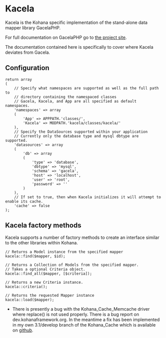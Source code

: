 # Kacela

Kacela is the Kohana specific implementation of the stand-alone data mapper library GacelaPHP.

For full documentation on GacelaPHP go to [the project site](http://gacelaphp.com).

The documentation contained here is specifically to cover where Kacela deviates from Gacela.

## Configuration

	return array
	(
		// Specify what namespaces are supported as well as the full path to
		// directory containing the namespaced classes
		// Gacela, Kacela, and App are all specified as default namespaces.
		'namespaces' => array
		(
			'App' => APPPATH.'classes/',
			'Kacela' => MODPATH.'kacela/classes/kacela/'
		),
		// Specify the DataSources supported within your application
		// Currently only the database type and mysql dbtype are supported.
		'datasources' => array
		(
			'db' => array
			(
				'type' => 'database',
				'dbtype' => 'mysql',
				'schema' => 'gacela',
				'host' => 'localhost',
				'user' => 'root',
				'password' => ''
			)
		),
		// If set to true, then when Kacela initializes it will attempt to enable its cache.
		'cache' => false
	);

## Kacela factory methods

Kacela supports a number of factory methods to create an interface similar to the other libraries within Kohana.

	// Returns a Model instance from the specified mapper
	kacela::find($mapper, $id);

	// Returns a Collection of Models from the specified mapper.
	// Takes a optional Criteria object.
	kacela::find_all($mapper, [$criteria]);

	// Returns a new Criteria instance.
	kacela::criteria();

	// Returns the requested Mapper instance
	kacela::load($mapper);

* There is presently a bug with the Kohana_Cache_Memcache driver where replace() is not used properly.
There is a bug report on dev.kohanaframework.org. In the meantime a fix has been implemented in my own 3.1/develop branch of the Kohana_Cache
which is available on [github](git@github.com:gabriel1836/cache.git).